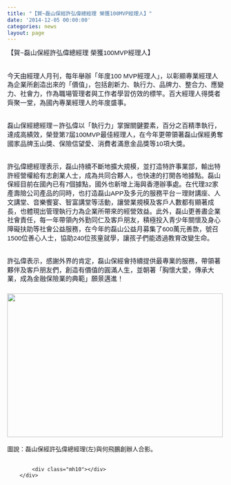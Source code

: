 ```yaml
---
title: "【賀~磊山保經許弘偉總經理 榮獲100MVP經理人】"
date: '2014-12-05 00:00:00'
categories: news
layout: page
---
```


<div class="text">
			<div>
	<p style="margin: 0px 0px 6px; color: rgb(20, 24, 35); font-family: Helvetica, Arial, 'lucida grande', tahoma, verdana, arial, sans-serif; font-size: 15px; line-height: 20.7000007629395px;">
		【賀~磊山保經許弘偉總經理 榮獲100MVP經理人】</p>
	<p style="margin: 0px 0px 6px; color: rgb(20, 24, 35); font-family: Helvetica, Arial, 'lucida grande', tahoma, verdana, arial, sans-serif; font-size: 15px; line-height: 20.7000007629395px;">
		&nbsp;</p>
	<p style="margin: 6px 0px; color: rgb(20, 24, 35); font-family: Helvetica, Arial, 'lucida grande', tahoma, verdana, arial, sans-serif; font-size: 15px; line-height: 20.7000007629395px;">
		今天由經理人月刊，每年舉辦「年度100 MVP經理人」，以彰顯專業經理人為企業所創造出來的「價值」，包括創新力、執行力、品牌力、整合力、應變力、社會力，作為職場管理者與工作者學習仿效的標竿。百大經理人得獎者齊聚一堂，為國內專業經理人的年度盛事。</p>
	<p style="margin: 6px 0px; color: rgb(20, 24, 35); font-family: Helvetica, Arial, 'lucida grande', tahoma, verdana, arial, sans-serif; font-size: 15px; line-height: 20.7000007629395px;">
		&nbsp;</p>
	<p style="margin: 6px 0px; color: rgb(20, 24, 35); font-family: Helvetica, Arial, 'lucida grande', tahoma, verdana, arial, sans-serif; font-size: 15px; line-height: 20.7000007629395px;">
		磊山保經總經理－許弘偉以「執行力」掌握關鍵要素，百分之百精準執行，達成高績效，榮登第7屆100MVP最佳經理人，在今年更帶領著磊山保經勇奪國家品牌玉山獎、保險信望愛、消費者滿意金品獎等10項大獎。</p>
	<p style="margin: 6px 0px; color: rgb(20, 24, 35); font-family: Helvetica, Arial, 'lucida grande', tahoma, verdana, arial, sans-serif; font-size: 15px; line-height: 20.7000007629395px;">
		&nbsp;</p>
	<div class="text_exposed_show" style="display: inline; color: rgb(20, 24, 35); font-family: Helvetica, Arial, 'lucida grande', tahoma, verdana, arial, sans-serif; font-size: 15px; line-height: 20.7000007629395px;">
		<p style="margin: 0px 0px 6px;">
			許弘偉總經理表示，磊山持續不斷地擴大規模，並打造特許事業部，輸出特許經營權給有志創業人士，成為共同合夥人，也快速的打開各地據點。磊山保經目前在國內已有7個據點，國外也新增上海與香港辦事處。在代理32家產壽險公司產品的同時，也打造磊山APP及多元的服務平台－理財講座、人文講堂、音樂饗宴、智富講堂等活動，讓營業規模及客戶人數都有顯著成長，也體現出管理執行力為企業所帶來的經營效益。此外，磊山更善盡企業社會責任，每一年帶領內外勤同仁及客戶朋友，積極投入青少年關懷及身心障礙扶助等社會公益服務，在今年的磊山公益月募集了600萬元善款，號召1500位善心人士，協助240位孩童就學，讓孩子們能透過教育改變生命。</p>
		<p style="margin: 0px 0px 6px;">
			&nbsp;</p>
		<p style="margin: 6px 0px;">
			許弘偉表示，感謝外界的肯定，磊山保經會持續提供最專業的服務，帶領著夥伴及客戶朋友們，創造有價值的圓滿人生，並朝著「胸懷大愛，傳承大業，成為金融保險業的典範」願景邁進！</p>
	</div>
</div>
<div>
	&nbsp;</div>
<div>
	<img alt="" src="http://www.leishan.com.tw/UserFiles/images/%E7%A3%8A%E5%B1%B1%E6%96%B0%E8%81%9E/%E7%A3%8A%E5%B1%B1%E6%96%B0%E8%81%9E%E5%B0%8F%E5%9C%96/10429445_786432218083125_2791489840375734256_n.jpg" style="width: 500px; height: 333px;"></div>
<div>
	&nbsp;</div>
<div>
	圖說：磊山保經許弘偉總經理(左)與何飛鵬創辦人合影。</div>
<div>
	&nbsp;</div>

			<div class="mh10"></div>
		</div>